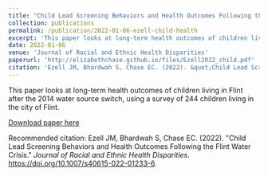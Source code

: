 ```yaml
---
title: "Child Lead Screening Behaviors and Health Outcomes Following the Flint Water Crisis"
collection: publications
permalink: /publication/2022-01-06-ezell-child-health
excerpt: 'This paper looks at long-term health outcomes of children living in Flint after the 2014 water source switch, using a survey of 244 children living in the city of Flint.'
date: 2022-01-06
venue: 'Journal of Racial and Ethnic Health Disparities'
paperurl: 'http://elizabethchase.github.io/files/Ezell2022_child.pdf'
citation: 'Ezell JM, Bhardwah S, Chase EC. (2022). &quot;Child Lead Screening Behaviors and Health Outcomes Following the Flint Water Crisis.&quot; <i>Journal of Racial and Ethnic Health Disparities</i>. https://doi.org/10.1007/s40615-022-01233-6.'
---
```

This paper looks at long-term health outcomes of children living in Flint after the 2014 water source switch, using a survey of 244 children living in the city of Flint.

[Download paper here](http://elizabethchase.github.io/files/Ezell2022_child.pdf)

Recommended citation: Ezell JM, Bhardwah S, Chase EC. (2022). &quot;Child Lead Screening Behaviors and Health Outcomes Following the Flint Water Crisis.&quot; <i>Journal of Racial and Ethnic Health Disparities</i>. https://doi.org/10.1007/s40615-022-01233-6.
